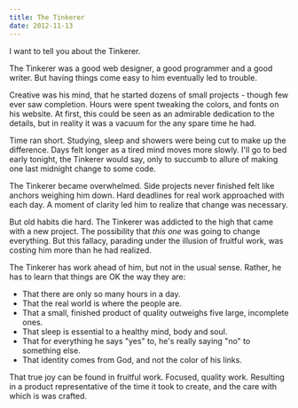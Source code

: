 ```yaml
---
title: The Tinkerer
date: 2012-11-13  
---
```



I want to tell you about the Tinkerer.

The Tinkerer was a good web designer, a good programmer and a good writer. But having things come easy to him eventually led to trouble.

<!-- more -->

Creative was his mind, that he started dozens of small projects - though few ever saw completion. Hours were spent tweaking the colors, and fonts on his website. At first, this could be seen as an admirable dedication to the details, but in reality it was a vacuum for the any spare time he had.

Time ran short. Studying, sleep and showers were being cut to make up the difference. Days felt longer as a tired mind moves more slowly. I'll go to bed early tonight, the Tinkerer would say, only to succumb to allure of making one last midnight change to some code.

The Tinkerer became overwhelmed. Side projects never finished felt like anchors weighing him down. Hard deadlines for real work approached with each day. A moment of clarity led him to realize that change was necessary.

But old habits die hard. The Tinkerer was addicted to the high that came with a new project. The possibility that *this one* was going to change everything. But this fallacy, parading under the illusion of fruitful work, was costing him more than he had realized.

The Tinkerer has work ahead of him, but not in the usual sense. Rather, he has to learn that things are OK the way they are:

- That there are only so many hours in a day.
- That the real world is where the people are.
- That a small, finished product of quality outweighs five large, incomplete ones.
- That sleep is essential to a healthy mind, body and soul.
- That for everything he says "yes" to, he's really saying "no" to something else.
- That identity comes from God, and not the color of his links.

That true joy can be found in fruitful work. Focused, quality work. Resulting in a product representative of the time it took to create, and the care with which is was crafted.
